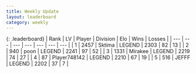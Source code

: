 ```yaml
---
title: Weekly Update
layout: leaderboard
category: weekly
---
```


{: .leaderboard}
| Rank | LV | Player | Division | Elo | Wins | Losses |
| --- | --- | --- | --- | --- | --- | --- |
| <span data-change="0">1</span> | 2457 | <span title="ID: 353063">Sktima</span> | LEGEND | <span data-change="205">2303</span> | <span data-change="66">82</span> | <span data-change="12">13</span> |
| <span data-change="46">2</span> | 940 | <span title="ID: 540690">poon</span> | LEGEND | <span data-change="441">2241</span> | <span data-change="93">97</span> | <span data-change="45">52</span> |
| <span data-change="-">3</span> | 1331 | <span title="ID: 416373">Mirakee</span> | LEGEND | <span data-change="-">2219</span> | <span data-change="-">74</span> | <span data-change="-">27</span> |
| <span data-change="-1">4</span> | 87 | <span title="ID: 748142">Player748142</span> | LEGEND | <span data-change="170">2210</span> | <span data-change="60">67</span> | <span data-change="17">19</span> |
| <span data-change="-">5</span> | 516 | <span title="ID: 488585">JEFFF</span> | LEGEND | <span data-change="-">2202</span> | <span data-change="-">37</span> | <span data-change="-">7</span> |